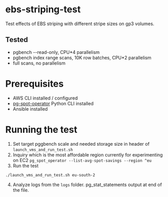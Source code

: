 # ebs-striping-test
Test effects of EBS striping with different stripe sizes on gp3 volumes.

## Tested

* pgbench --read-only, CPU*4 parallelism
* pgbench index range scans, 10K row batches, CPU*2 parallelism
* full scans, no parallelism

# Prerequisites

* AWS CLI installed / configured
* [pg-spot-operator](https://github.com/pg-spot-ops/pg-spot-operator) Python CLI installed
* Ansible installed

# Running the test

1. Set target pggbench scale and needed storage size in header of `launch_vms_and_run_test.sh`
2. Inquiry which is the most affordable region currently for experimenting on EC2
  `pg_spot_operator --list-avg-spot-savings --region ^eu`
3. Run the test
```
./launch_vms_and_run_test.sh eu-south-2
```
4. Analyze logs from the `logs` folder. pg_stat_statements output at end of the file. 
